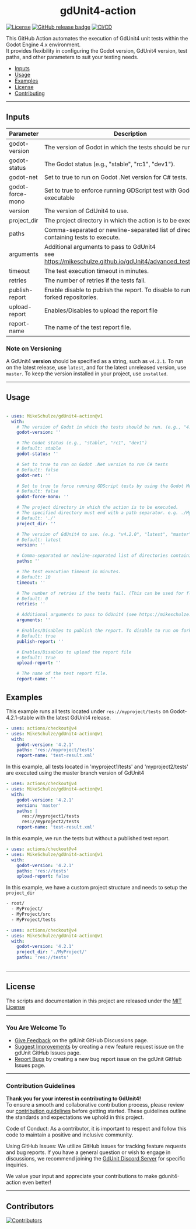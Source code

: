 
<h1 align="center">gdUnit4-action </h1>

[![License](https://img.shields.io/github/license/MikeSchulze/gdunit4-action)](https://github.com/MikeSchulze/gdUnit4-action/blob/master/LICENSE)
[![GitHub release badge](https://badgen.net/github/release/MikeSchulze/gdunit4-action/stable)](https://github.com/MikeSchulze/gdunit4-action/releases/latest)
[![CI/CD](https://github.com/MikeSchulze/gdunit4-action/actions/workflows/ci-dev.yml/badge.svg)](https://github.com/MikeSchulze/gdunit4-action/actions/workflows/ci-dev.yml)

This GitHub Action automates the execution of GdUnit4 unit tests within the Godot Engine 4.x environment.<br> It provides flexibility in configuring the Godot version, GdUnit4 version, test paths, and other parameters to suit your testing needs.

* [Inputs](#inputs)
* [Usage](#usage)
* [Examples](#examples)
* [License](#license)
* [Contributing](#contribution-guidelines)

---

## Inputs

| Parameter        | Description                                                                           | Type   | Required | Default   |
| --------------   | ------------------------------------------------------------------------------------- | ------ | -------- | --------- |
| godot-version    | The version of Godot in which the tests should be run.                                | string | true     |           |
| godot-status     | The Godot status (e.g., "stable", "rc1", "dev1").                                     | string | false    | stable    |
| godot-net        | Set to true to run on Godot .Net version for C# tests.                                | bool   | false    | false     |
| godot-force-mono | Set to true to enforce running GDScript test with Godot Mono executable               | bool   | false    | false     |
| version          | The version of GdUnit4 to use.                                                        | string | false    | latest    |
| project_dir      | The project directory in which the action is to be executed.                          | string | false    | ./        |
| paths            | Comma-separated or newline-separated list of directories containing tests to execute. | string | true     |           |
| arguments        | Additional arguments to pass to GdUnit4<br> see <https://mikeschulze.github.io/gdUnit4/advanced_testing/cmd/>. | string | false    |           |
| timeout          | The test execution timeout in minutes.                                                | int    | false    | 10        |
| retries          | The number of retries if the tests fail.                                              | int    | false    | 0         |
| publish-report   | Enable disable to publish the report. To disable to run on forked repositories.       | bool   | false    | true      |
| upload-report    | Enables/Disables to upload the report file                                            | bool   | false    | true      |
| report-name      | The name of the test report file.                                                     | string | false    | test-report.xml |

### Note on Versioning

A GdUnit4 **version** should be specified as a string, such as `v4.2.1`. To run on the latest release, use `latest`, and for the latest unreleased version, use `master`. To keep the version installed in your project, use `installed`.

---

## Usage

```yaml

- uses: MikeSchulze/gdUnit4-action@v1
  with:
    # The version of Godot in which the tests should be run. (e.g., "4.2.1")
    godot-version: ''

    # The Godot status (e.g., "stable", "rc1", "dev1")
    # Default: stable
    godot-status: ''

    # Set to true to run on Godot .Net version to run C# tests
    # Default: false
    godot-net: ''

    # Set to true to force running GDScript tests by using the Godot Mono executable
    # Default: false
    godot-force-mono: ''

    # The project directory in which the action is to be executed.
    # The specified directory must end with a path separator. e.g. ./MyProject/
    # Default: './'
    project_dir: ''

    # The version of GdUnit4 to use. (e.g. "v4.2.0", "latest", "master").
    # Default: latest
    version: ''

    # Comma-separated or newline-separated list of directories containing test to execute..
    paths: ''

    # The test execution timeout in minutes.
    # Default: 10
    timeout: ''

    # The number of retries if the tests fail. (This can be used for flaky test)
    # Default: 0
    retries: ''

    # Additional arguments to pass to GdUnit4 (see https://mikeschulze.github.io/gdUnit4/advanced_testing/cmd/).
    arguments: ''

    # Enables/Disables to publish the report. To disable to run on forked repositories.
    # Default: true
    publish-report: ''

    # Enables/Disables to upload the report file
    # Default: true
    upload-report: ''

    # The name of the test report file.
    report-name: ''
```

## Examples

This example runs all tests located under `res://myproject/tests` on Godot-4.2.1-stable with the latest GdUnit4 release.

```yaml
- uses: actions/checkout@v4
- uses: MikeSchulze/gdUnit4-action@v1
  with:
    godot-version: '4.2.1'
    paths: 'res://myproject/tests'
    report-name: 'test-result.xml'
```

In this example, all tests located in 'myproject1/tests' and 'myproject2/tests' are executed using the master branch version of GdUnit4

```yaml
- uses: actions/checkout@v4
- uses: MikeSchulze/gdUnit4-action@v1
  with:
    godot-version: '4.2.1'
    version: 'master'
    paths: |
      res://myproject1/tests
      res://myproject2/tests
    report-name: 'test-result.xml'
```

In this example, we run the tests but without a published test report.

```yaml
- uses: actions/checkout@v4
- uses: MikeSchulze/gdUnit4-action@v1
  with:
    godot-version: '4.2.1'
    paths: 'res://tests'
    upload-report: false
```

In this example, we have a custom project structure and needs to setup the `project_dir`

```bash
- root/
  - MyProject/
  - MyProject/src
  - MyProject/tests
```

```yaml
- uses: actions/checkout@v4
- uses: MikeSchulze/gdUnit4-action@v1
  with:
    godot-version: '4.2.1'
    project_dir: './MyProject/'
    paths: 'res://tests'
    
```

---

## License

The scripts and documentation in this project are released under the [MIT License](./LICENSE)

---

### You Are Welcome To

* [Give Feedback](https://github.com/MikeSchulze/gdUnit4-action/discussions) on the gdUnit GitHub Discussions page.
* [Suggest Improvements](https://github.com/MikeSchulze/gdUnit4-action/issues/new?assignees=MikeSchulze&labels=enhancement&template=feature_request.md&title=) by creating a new feature request issue on the gdUnit GitHub Issues page.
* [Report Bugs](https://github.com/MikeSchulze/gdUnit4-action/issues/new?assignees=MikeSchulze&labels=bug&projects=projects%2F5&template=bug_report.yml&title=GD-XXX%3A+Describe+the+issue+briefly)  by creating a new bug report issue on the gdUnit GitHub Issues page.

---

### Contribution Guidelines

**Thank you for your interest in contributing to GdUnit4!**<br>
To ensure a smooth and collaborative contribution process, please review our [contribution guidelines](https://github.com/MikeSchulze/gdUnit4-action/blob/master/CONTRIBUTING.md) before getting started. These guidelines outline the standards and expectations we uphold in this project.

Code of Conduct: As a contributor, it is important to respect and follow this code to maintain a positive and inclusive community.

Using GitHub Issues: We utilize GitHub issues for tracking feature requests and bug reports. If you have a general question or wish to engage in discussions, we recommend joining the [GdUnit Discord Server](https://discord.gg/rdq36JwuaJ) for specific inquiries.

We value your input and appreciate your contributions to make gdunit4-action even better!

---

## Contributors

<a href="https://github.com/MishaKav/jest-coverage-comment/graphs/contributors">
  <img src="https://contrib.rocks/image?repo=MikeSchulze/gdUnit4-action" alt="Contributors" />
</a>

